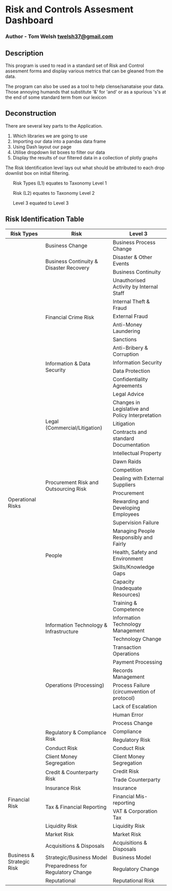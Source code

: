 # Risk and Controls Assesment Dashboard
### Author - Tom Welsh twelsh37@gmail.com

## Description
This program is used to read in a standard set of Risk and Control assesment forms and display various metrics that can
be gleaned from the data.

The program can also be used as a tool to help clense/sanataise your data. Those annoying humands that substitute '&'
for 'and' or as a spurious 's's at the end of some standard term from our lexicon

## Deconstruction
There are several key parts to the Application.
1. Which libraries we are going to use
2. Importing our data into a pandas data frame
3. Using Dash layout our page
4. Utilise dropdown list boxes to filter our data
5. Display the results of our filtered data in a collection of plotly graphs

The Risk Identification level lays out what should be attributed to each drop downlist box on initial filtering.
<ul>Risk Types (L1) equates to Taxonomy Level 1</ul>
<ul>Risk (L2) equates to Taxonomy Level 2</ul>
<ul>Level 3 equated to Level 3</ul>

## Risk Identification Table
<table class="ri-table">
    <thead>
        <tr class="ri-firstrow">
            <th>Risk Types</th>
            <th>Risk</th>
            <th>Level 3</th>
        </tr>
    </thead>
        <tbody>
             <tr><td rowspan="41">Operational Risks</td><td rowspan="1">Business Change</td><td rowspan="1">Business Process Change</td></tr>
             <tr><td rowspan="2">Business Continuity & Disaster Recovery</td><td>Disaster & Other Events </td></tr>
             <tr><td>Business Continuity </td></tr>
             <tr><td rowspan="6">Financial Crime Risk</td><td>Unauthorised Activity by Internal Staff</td></tr>
             <tr><td>Internal Theft & Fraud</td></tr>
             <tr><td>External Fraud</td></tr>
             <tr><td>Anti-Money Laundering</td></tr>
             <tr><td>Sanctions</td></tr>
             <tr><td>Anti-Bribery & Corruption</td></tr>
             <tr><td rowspan="2">Information & Data Security</td><td>Information Security</td></tr>
             <tr><td>Data Protection</td></tr>
             <tr><td rowspan="8">Legal (Commercial/Litigation)</td><td>Confidentiality Agreements</td></tr>
             <tr><td>Legal Advice</td></tr>
             <tr><td>Changes in Legislative and Policy Interpretation</td></tr>
             <tr><td>Litigation</td></tr>
             <tr><td>Contracts and standard Documentation</td></tr>
             <tr><td>Intellectual Property</td></tr>
             <tr><td>Dawn Raids</td></tr>
             <tr><td>Competition</td></tr>
             <tr><td rowspan="2">Procurement Risk and Outsourcing Risk</td><td>Dealing with External Suppliers</td></tr>
             <tr><td>Procurement</td></tr>
             <tr><td rowspan="7">People</td><td>Rewarding and Developing Employees</td></tr>
             <tr><td>Supervision Failure</td></tr>
             <tr><td>Managing People Responsibly and Fairly</td></tr>
             <tr><td>Health, Safety and Environment</td></tr>
             <tr><td>Skills/Knowledge Gaps</td></tr>
             <tr><td>Capacity (Inadequate Resources)</td></tr>
             <tr><td>Training & Competence</td></tr>
             <tr><td rowspan="2">Information Technology & Infrastructure</td><td>Information Technology Management</td></tr>
             <tr><td>Technology Change</td></tr>
             <tr><td rowspan="7">Operations (Processing)</td><td>Transaction Operations</td></tr>
             <tr><td>Payment Processing</td></tr>
             <tr><td>Records Management</td></tr>
             <tr><td>Process Failure (circumvention of protocol)</td></tr>
             <tr><td>Lack of Escalation</td></tr>
             <tr><td>Human Error</td></tr>
             <tr><td>Process Change</td></tr>
             <tr><td rowspan="2">Regulatory & Compliance Risk</td><td>Compliance</td></tr>
             <tr><td>Regulatory Risk</td></tr>
             <tr><td>Conduct Risk</td><td>Conduct Risk</td></tr>
             <tr><td>Client Money Segregation</td><td>Client Money Segregation</td></tr>
             <tr><td rowspan="7">Financial Risk</td><td rowspan="2">Credit & Counterparty Risk</td><td rowspan="1">Credit Risk</td></tr>
             <tr><td>Trade Counterparty</td></tr>
             <tr><td>Insurance Risk</td><td>Insurance</td></tr>
             <tr><td rowspan="2">Tax & Financial Reporting</td><td>Financial Mis-reporting</td></tr>
             <tr><td>VAT & Corporation Tax</td></tr>
             <tr><td>Liquidity Risk</td><td>Liquidity Risk</td></tr>
             <tr><td>Market Risk</td><td>Market Risk</td></tr>
             <tr><td rowspan="4">Business & Strategic Risk</td><td>Acquisitions & Disposals</td><td>Acquisitions & Disposals</td></tr>
             <tr><td>Strategic/Business Model</td><td>Business Model</td></tr>
             <tr><td>Preparedness for Regulatory Change</td><td>Regulatory Change</td></tr>
             <tr><td>Reputational</td><td>Reputational Risk</td></tr>
        </tbody>
</table>
